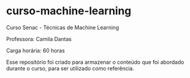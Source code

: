 # curso-machine-learning

Curso Senac - Técnicas de Machine Learning </p>
Professora: Camila Dantas </p>
Carga horária: 60 horas </p>
Esse repositório foi criado para armazenar o conteúdo que foi abordado durante o curso, para ser utilizado como referência.

